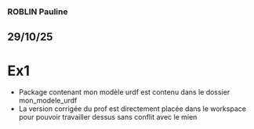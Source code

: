 ### ROBLIN Pauline 
## 29/10/25

# Ex1 
- Package contenant mon modèle urdf est contenu dans le dossier mon_modele_urdf 
- La version corrigée du prof est directement placée dans le workspace pour pouvoir travailler dessus sans conflit avec le mien